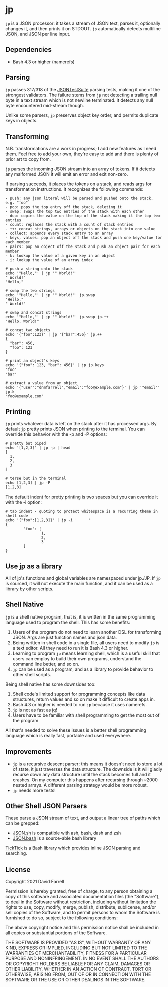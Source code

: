 jp
==
`jp` is a JSON processor: it takes a stream of JSON text, parses it, optionally changes it, and then prints it on STDOUT. `jp` automatically detects multiline JSON, and JSON per line input.


Dependencies
------------
* Bash 4.3 or higher (namerefs)


Parsing
-------
`jp` passes 317/318 of the [JSONTestSuite](https://github.com/nst/JSONTestSuite) parsing tests, making it one of the strongest validators. The failure stems from `jp` not detecting a trailing null byte in a text stream which is not newline terminated. It detects any null byte encountered mid-stream though.

Unlike some parsers, `jp` preserves object key order, and permits duplicate keys in objects.

Transforming
------------
N.B. transformations are a work in progress; I add new features as I need them. Feel free to add your own, they're easy to add and there is plenty of prior art to copy from.

`jp` parses the incoming JSON stream into an array of tokens. If it detects any malformed JSON it will emit an error and exit non-zero.

If parsing succeeds, it places the tokens on a stack, and reads args for transformation instructions. It recognizes the following commands:

    - push: any json literal will be parsed and pushed onto the stack, e.g. "foo"
    - pop: pops the top entry off the stack, deleting it
    - swap: swaps the top two entries of the stack with each other
    - dup: copies the value on the top of the stack making it the top two entries
    - count: replaces the stack with a count of stack entries
    - ++: concat strings, arrays or objects on the stack into one value
    - collect: appends every stack entry to an array
    - keys, values: pop an object off the stack and push one key/value for each member
    - pairs: pop an object off the stack and push an object pair for each member
    - k: lookup the value of a given key in an object
    - i: lookup the value of an array index

    # push a string onto the stack
    echo '"Hello,"' | jp '" World!"'
    " World!"
    "Hello,"

    # swap the two strings
    echo '"Hello,"' | jp '" World!"' jp.swap
    "Hello,"
    " World!"

    # swap and concat strings
    echo '"Hello,"' | jp '" World!"' jp.swap jp.++
    "Hello, World!"

    # concat two objects
    echo '{"foo":123}' | jp '{"bar":456}' jp.++
    {
      "bar": 456,
      "foo": 123
    }

    # print an object's keys
    echo '{"foo": 123, "bar": 456}' | jp jp.keys
    "foo"
    "bar"

    # extract a value from an object
    echo '{"user":"dnmfarrell","email":"foo@example.com"}' | jp '"email"' jp.k
    "foo@example.com"



Printing
--------
`jp` prints whatever data is left on the stack after it has processed args. By default `jp` pretty prints JSON when printing to the terminal. You can override this behavior with the  -p and -P options:

    # pretty but piped
    echo '[1,2,3]' | jp -p | head
    [
      1,
      2,
      3
    ]

    # terse but in the terminal
    echo [1,2,3] | jp -P
    [1,2,3]

The default indent for pretty printing is two spaces but you can override it with the -i option:

    # tab indent - quoting to protect whitespace is a recurring theme in shell code
    echo '{"foo":[1,2,3]}' | jp -i '     '
    {
            "foo": [
                    1,
                    2,
                    3
            ]
    }

Use jp as a library
-------------------
All of jp's functions and global variables are namespaced under jp./JP. If `jp` is sourced, it will not execute the main function, and it can be used as a library by other scripts.


Shell Native
------------
`jp` is a shell native program, that is, it is written in the same programming language used to program the shell. This has some benefits:

1. Users of the program do not need to learn another DSL for transforming JSON. Args are just function names and json data.
2. Being written in shell code in a single file, all users need to modify `jp` is a text editor. All they need to run it is Bash 4.3 or higher.
3. Learning to program `jp` means learning shell, which is a useful skill that users can employ to build their own programs, understand the command line better, and so on.
4. `jp` can be used as a program, and as a library to provide behavior to other shell scripts.

Being shell native has some downsides too:
1. Shell code's limited support for programming concepts like data structures, return values and so on make it difficult to create apps in.
2. Bash 4.3 or higher is needed to run `jp` because it uses namerefs.
3. `jp` is not as fast as [jq](https://stedolan.github.io/jq/)!
4. Users have to be familiar with shell programming to get the most out of the program

All that's needed to solve these issues is a better shell programming language which is really fast, portable and used everywhere.


Improvements
------------
* `jp` is a recursive descent parser; this means it doesn't need to store a lot of state, it just traverses the data structure. The downside is it will gladly recurse down any data structure until the stack becomes full and it crashes. On my computer this happens after recursing through ~2000 nested arrays. A different parsing strategy would be more robust.
* `jp` needs more tests!


Other Shell JSON Parsers
------------------------
These parse a JSON stream of text, and output a linear tree of paths which can be grepped:
* [JSON.sh](https://github.com/dominictarr/JSON.sh/) is compatible with ash, bash, dash and zsh
* [JSON.bash](https://github.com/ingydotnet/git-hub/tree/master/ext/json-bash) is a source-able bash library

[TickTick](https://github.com/kristopolous/TickTick) is a Bash library which provides inline JSON parsing and searching.


License
-------
Copyright 2021 David Farrell

Permission is hereby granted, free of charge, to any person obtaining a copy of this software and associated documentation files (the "Software"), to deal in the Software without restriction, including without limitation the rights to use, copy, modify, merge, publish, distribute, sublicense, and/or sell copies of the Software, and to permit persons to whom the Software is furnished to do so, subject to the following conditions:

The above copyright notice and this permission notice shall be included in all copies or substantial portions of the Software.

THE SOFTWARE IS PROVIDED "AS IS", WITHOUT WARRANTY OF ANY KIND, EXPRESS OR IMPLIED, INCLUDING BUT NOT LIMITED TO THE WARRANTIES OF MERCHANTABILITY, FITNESS FOR A PARTICULAR PURPOSE AND NONINFRINGEMENT. IN NO EVENT SHALL THE AUTHORS OR COPYRIGHT HOLDERS BE LIABLE FOR ANY CLAIM, DAMAGES OR OTHER LIABILITY, WHETHER IN AN ACTION OF CONTRACT, TORT OR OTHERWISE, ARISING FROM, OUT OF OR IN CONNECTION WITH THE SOFTWARE OR THE USE OR OTHER DEALINGS IN THE SOFTWARE.
